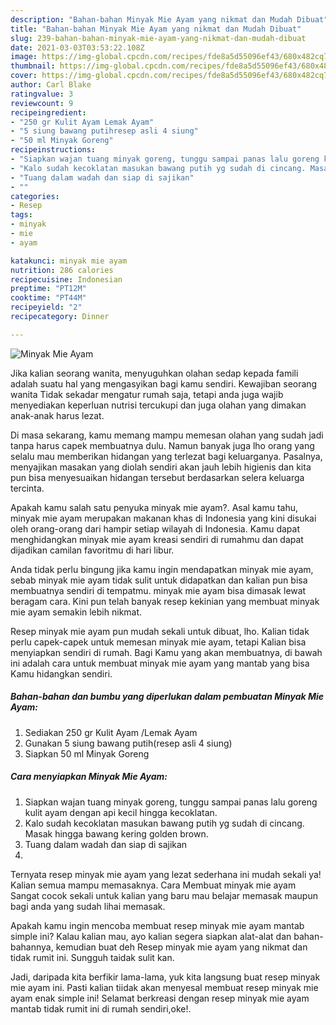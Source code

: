 ```yaml
---
description: "Bahan-bahan Minyak Mie Ayam yang nikmat dan Mudah Dibuat"
title: "Bahan-bahan Minyak Mie Ayam yang nikmat dan Mudah Dibuat"
slug: 239-bahan-bahan-minyak-mie-ayam-yang-nikmat-dan-mudah-dibuat
date: 2021-03-03T03:53:22.108Z
image: https://img-global.cpcdn.com/recipes/fde8a5d55096ef43/680x482cq70/minyak-mie-ayam-foto-resep-utama.jpg
thumbnail: https://img-global.cpcdn.com/recipes/fde8a5d55096ef43/680x482cq70/minyak-mie-ayam-foto-resep-utama.jpg
cover: https://img-global.cpcdn.com/recipes/fde8a5d55096ef43/680x482cq70/minyak-mie-ayam-foto-resep-utama.jpg
author: Carl Blake
ratingvalue: 3
reviewcount: 9
recipeingredient:
- "250 gr Kulit Ayam Lemak Ayam"
- "5 siung bawang putihresep asli 4 siung"
- "50 ml Minyak Goreng"
recipeinstructions:
- "Siapkan wajan tuang minyak goreng, tunggu sampai panas lalu goreng kulit ayam dengan api kecil hingga kecoklatan."
- "Kalo sudah kecoklatan masukan bawang putih yg sudah di cincang. Masak hingga bawang kering golden brown."
- "Tuang dalam wadah dan siap di sajikan"
- ""
categories:
- Resep
tags:
- minyak
- mie
- ayam

katakunci: minyak mie ayam 
nutrition: 286 calories
recipecuisine: Indonesian
preptime: "PT12M"
cooktime: "PT44M"
recipeyield: "2"
recipecategory: Dinner

---
```



![Minyak Mie Ayam](https://img-global.cpcdn.com/recipes/fde8a5d55096ef43/680x482cq70/minyak-mie-ayam-foto-resep-utama.jpg)

Jika kalian seorang wanita, menyuguhkan olahan sedap kepada famili adalah suatu hal yang mengasyikan bagi kamu sendiri. Kewajiban seorang  wanita Tidak sekadar mengatur rumah saja, tetapi anda juga wajib menyediakan keperluan nutrisi tercukupi dan juga olahan yang dimakan anak-anak harus lezat.

Di masa  sekarang, kamu memang mampu memesan olahan yang sudah jadi tanpa harus capek membuatnya dulu. Namun banyak juga lho orang yang selalu mau memberikan hidangan yang terlezat bagi keluarganya. Pasalnya, menyajikan masakan yang diolah sendiri akan jauh lebih higienis dan kita pun bisa menyesuaikan hidangan tersebut berdasarkan selera keluarga tercinta. 



Apakah kamu salah satu penyuka minyak mie ayam?. Asal kamu tahu, minyak mie ayam merupakan makanan khas di Indonesia yang kini disukai oleh orang-orang dari hampir setiap wilayah di Indonesia. Kamu dapat menghidangkan minyak mie ayam kreasi sendiri di rumahmu dan dapat dijadikan camilan favoritmu di hari libur.

Anda tidak perlu bingung jika kamu ingin mendapatkan minyak mie ayam, sebab minyak mie ayam tidak sulit untuk didapatkan dan kalian pun bisa membuatnya sendiri di tempatmu. minyak mie ayam bisa dimasak lewat beragam cara. Kini pun telah banyak resep kekinian yang membuat minyak mie ayam semakin lebih nikmat.

Resep minyak mie ayam pun mudah sekali untuk dibuat, lho. Kalian tidak perlu capek-capek untuk memesan minyak mie ayam, tetapi Kalian bisa menyiapkan sendiri di rumah. Bagi Kamu yang akan membuatnya, di bawah ini adalah cara untuk membuat minyak mie ayam yang mantab yang bisa Kamu hidangkan sendiri.

<!--inarticleads1-->

##### Bahan-bahan dan bumbu yang diperlukan dalam pembuatan Minyak Mie Ayam:

1. Sediakan 250 gr Kulit Ayam /Lemak Ayam
1. Gunakan 5 siung bawang putih(resep asli 4 siung)
1. Siapkan 50 ml Minyak Goreng




<!--inarticleads2-->

##### Cara menyiapkan Minyak Mie Ayam:

1. Siapkan wajan tuang minyak goreng, tunggu sampai panas lalu goreng kulit ayam dengan api kecil hingga kecoklatan.
1. Kalo sudah kecoklatan masukan bawang putih yg sudah di cincang. Masak hingga bawang kering golden brown.
1. Tuang dalam wadah dan siap di sajikan
1. 




Ternyata resep minyak mie ayam yang lezat sederhana ini mudah sekali ya! Kalian semua mampu memasaknya. Cara Membuat minyak mie ayam Sangat cocok sekali untuk kalian yang baru mau belajar memasak maupun bagi anda yang sudah lihai memasak.

Apakah kamu ingin mencoba membuat resep minyak mie ayam mantab simple ini? Kalau kalian mau, ayo kalian segera siapkan alat-alat dan bahan-bahannya, kemudian buat deh Resep minyak mie ayam yang nikmat dan tidak rumit ini. Sungguh taidak sulit kan. 

Jadi, daripada kita berfikir lama-lama, yuk kita langsung buat resep minyak mie ayam ini. Pasti kalian tiidak akan menyesal membuat resep minyak mie ayam enak simple ini! Selamat berkreasi dengan resep minyak mie ayam mantab tidak rumit ini di rumah sendiri,oke!.

